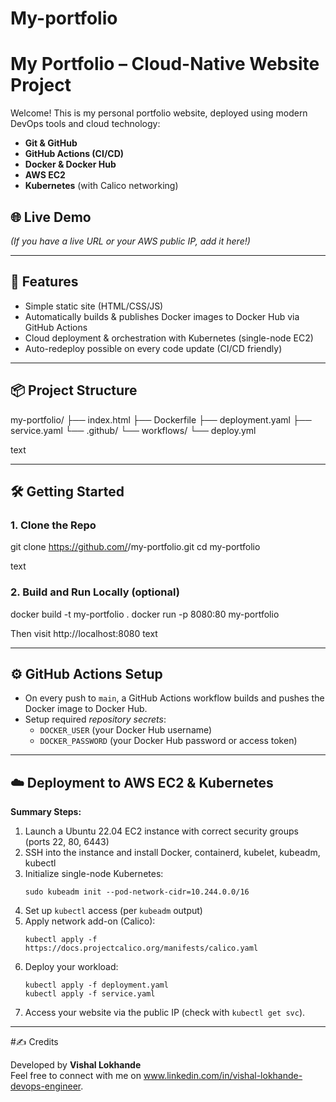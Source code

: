 # My-portfolio
# My Portfolio – Cloud-Native Website Project

Welcome! This is my personal portfolio website, deployed using modern DevOps tools and cloud technology:
- **Git & GitHub**
- **GitHub Actions (CI/CD)**
- **Docker & Docker Hub**
- **AWS EC2**
- **Kubernetes** (with Calico networking)

## 🌐 Live Demo
*(If you have a live URL or your AWS public IP, add it here!)*

---

## 🚀 Features

- Simple static site (HTML/CSS/JS)
- Automatically builds & publishes Docker images to Docker Hub via GitHub Actions
- Cloud deployment & orchestration with Kubernetes (single-node EC2)
- Auto-redeploy possible on every code update (CI/CD friendly)

---

## 📦 Project Structure

my-portfolio/
├── index.html
├── Dockerfile
├── deployment.yaml
├── service.yaml
└── .github/
└── workflows/
└── deploy.yml

text

---

## 🛠️ Getting Started

### 1. Clone the Repo

git clone https://github.com/<your-username>/my-portfolio.git
cd my-portfolio

text

### 2. Build and Run Locally (optional)

docker build -t my-portfolio .
docker run -p 8080:80 my-portfolio

Then visit http://localhost:8080
text

---

## ⚙️ GitHub Actions Setup

- On every push to `main`, a GitHub Actions workflow builds and pushes the Docker image to Docker Hub.
- Setup required _repository secrets_:  
  - `DOCKER_USER` (your Docker Hub username)
  - `DOCKER_PASSWORD` (your Docker Hub password or access token)

---

## ☁️ Deployment to AWS EC2 & Kubernetes

**Summary Steps:**
1. Launch a Ubuntu 22.04 EC2 instance with correct security groups (ports 22, 80, 6443)
2. SSH into the instance and install Docker, containerd, kubelet, kubeadm, kubectl
3. Initialize single-node Kubernetes:
    ```
    sudo kubeadm init --pod-network-cidr=10.244.0.0/16
    ```
4. Set up `kubectl` access (per `kubeadm` output)
5. Apply network add-on (Calico):
    ```
    kubectl apply -f https://docs.projectcalico.org/manifests/calico.yaml
    ```
6. Deploy your workload:
    ```
    kubectl apply -f deployment.yaml
    kubectl apply -f service.yaml
    ```
7. Access your website via the public IP (check with `kubectl get svc`).

---

#✍️ Credits

Developed by **Vishal Lokhande**  
Feel free to connect with me on www.linkedin.com/in/vishal-lokhande-devops-engineer.
